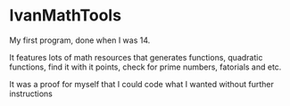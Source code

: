 IvanMathTools
=============

My first program, done when I was 14.

It features lots of math resources that generates functions, quadratic functions, find it with it points, check for prime numbers, fatorials and etc.

It was a proof for myself that I could code what I wanted without further instructions
